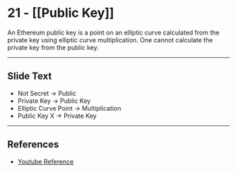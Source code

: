 # 21 - [[Public Key]]

An Ethereum public key is a point on an elliptic curve calculated from the private key using elliptic curve multiplication. One cannot calculate the private key from the public key.

---
## Slide Text
- Not Secret -> Public 
- Private Key -> Public Key
- Elliptic Curve Point -> Multiplication
- Public Key X -> Private Key
---
## References
- [Youtube Reference](https://www.youtube.com/watch?v=zIeBfuXxuWs)